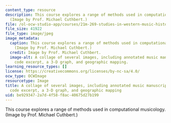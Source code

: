 ```yaml
---
content_type: resource
description: This course explores a range of methods used in computational musicology.
  (Image by Prof. Michael Cuthbert.)
file: /ol-ocw-studio-app/courses/21m-269-studies-in-western-music-history-quantitative-and-computational-approaches-to-music-history-spring-2012/be9293472a7d4f58f8ac40675d27b199_21m-269s12.jpg
file_size: 41922
file_type: image/jpeg
image_metadata:
  caption: This course explores a range of methods used in computational musicology.
    (Image by Prof. Michael Cuthbert.)
  credit: Image by Prof. Michael Cuthbert.
  image-alt: A collage of several images, including annotated music manuscript, software
    code excerpt, a 3-D graph, and geographic mapping.
learning_resource_types: []
license: https://creativecommons.org/licenses/by-nc-sa/4.0/
ocw_type: OCWImage
resourcetype: Image
title: A collage of several images, including annotated music manuscript, software
  code excerpt, a 3-D graph, and geographic mapping
uid: be929347-2a7d-4f58-f8ac-40675d27b199
---
```

This course explores a range of methods used in computational musicology. (Image by Prof. Michael Cuthbert.)